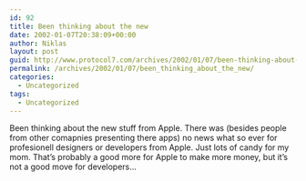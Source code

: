 ```yaml
---
id: 92
title: Been thinking about the new
date: 2002-01-07T20:38:09+00:00
author: Niklas
layout: post
guid: http://www.protocol7.com/archives/2002/01/07/been-thinking-about-the-new/
permalink: /archives/2002/01/07/been_thinking_about_the_new/
categories:
  - Uncategorized
tags:
  - Uncategorized
---
```

<div class='microid-099a4af9fcf4a33bbb5f6a40bb11738e972727c6'>
  <p>
    Been thinking about the new stuff from Apple. There was (besides people from other comapnies presenting there apps) no news what so ever for profesionell designers or developers from Apple. Just lots of candy for my mom. That&#8217;s probably a good more for Apple to make more money, but it&#8217;s not a good move for developers&#8230;
  </p>
</div>
